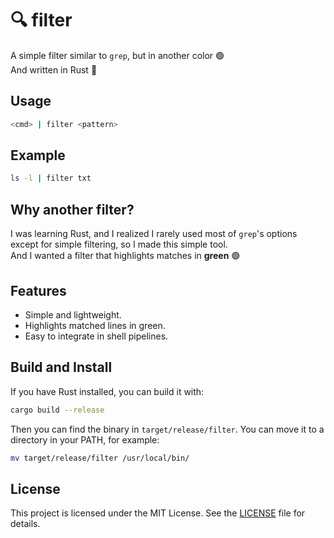 # 🔍 filter
A simple filter similar to `grep`, but in another color 🟢  
And written in Rust 🦀

## Usage
```bash
<cmd> | filter <pattern>
```

## Example
```bash
ls -l | filter txt
```

## Why another filter?
I was learning Rust, and I realized I rarely used most of `grep`'s options except for simple filtering, so I made this simple tool.  
And I wanted a filter that highlights matches in **green** 🟢

## Features

- Simple and lightweight.
- Highlights matched lines in green.
- Easy to integrate in shell pipelines.

## Build and Install
If you have Rust installed, you can build it with:
```bash
cargo build --release
```

Then you can find the binary in `target/release/filter`.
You can move it to a directory in your PATH, for example:
```bash
mv target/release/filter /usr/local/bin/
```
## License
This project is licensed under the MIT License. See the [LICENSE](LICENSE) file for details.

